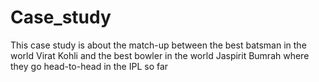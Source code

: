# Case_study
This case study is about the match-up between the best batsman in the world Virat Kohli and the best bowler in the world Jaspirit Bumrah  where they go head-to-head in the IPL so far
